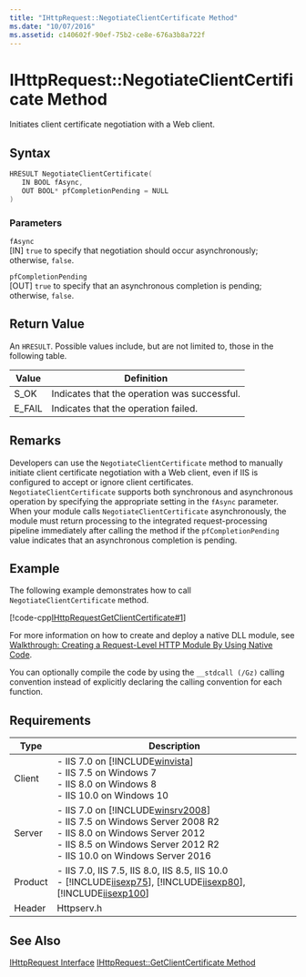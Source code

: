 ```yaml
---
title: "IHttpRequest::NegotiateClientCertificate Method"
ms.date: "10/07/2016"
ms.assetid: c140602f-90ef-75b2-ce8e-676a3b8a722f
---
```

# IHttpRequest::NegotiateClientCertificate Method
Initiates client certificate negotiation with a Web client.  
  
## Syntax  
  
```cpp  
HRESULT NegotiateClientCertificate(  
   IN BOOL fAsync,  
   OUT BOOL* pfCompletionPending = NULL  
)
```  
  
### Parameters  
 `fAsync`  
 [IN] `true` to specify that negotiation should occur asynchronously; otherwise, `false`.  
  
 `pfCompletionPending`  
 [OUT] `true` to specify that an asynchronous completion is pending; otherwise, `false`.  
  
## Return Value  
 An `HRESULT`. Possible values include, but are not limited to, those in the following table.  
  
|Value|Definition|  
|-----------|----------------|  
|S_OK|Indicates that the operation was successful.|  
|E_FAIL|Indicates that the operation failed.|  
  
## Remarks  
 Developers can use the `NegotiateClientCertificate` method to manually initiate client certificate negotiation with a Web client, even if IIS is configured to accept or ignore client certificates. `NegotiateClientCertificate` supports both synchronous and asynchronous operation by specifying the appropriate setting in the `fAsync` parameter. When your module calls `NegotiateClientCertificate` asynchronously, the module must return processing to the integrated request-processing pipeline immediately after calling the method if the `pfCompletionPending` value indicates that an asynchronous completion is pending.  
  
## Example  
 The following example demonstrates how to call `NegotiateClientCertificate` method.  
  
 [!code-cpp[IHttpRequestGetClientCertificate#1](../../../samples/snippets/cpp/VS_Snippets_IIS/IIS7/IHttpRequestGetClientCertificate/cpp/mymodule.cpp#1)]  
  
 For more information on how to create and deploy a native DLL module, see [Walkthrough: Creating a Request-Level HTTP Module By Using Native Code](../../web-development-reference/native-code-development-overview/walkthrough-creating-a-request-level-http-module-by-using-native-code.md).  
  
 You can optionally compile the code by using the `__stdcall (/Gz)` calling convention instead of explicitly declaring the calling convention for each function.  
  
## Requirements  
  
|Type|Description|  
|----------|-----------------|  
|Client|-   IIS 7.0 on [!INCLUDE[winvista](../../wmi-provider/includes/winvista-md.md)]<br />-   IIS 7.5 on Windows 7<br />-   IIS 8.0 on Windows 8<br />-   IIS 10.0 on Windows 10|  
|Server|-   IIS 7.0 on [!INCLUDE[winsrv2008](../../wmi-provider/includes/winsrv2008-md.md)]<br />-   IIS 7.5 on Windows Server 2008 R2<br />-   IIS 8.0 on Windows Server 2012<br />-   IIS 8.5 on Windows Server 2012 R2<br />-   IIS 10.0 on Windows Server 2016|  
|Product|-   IIS 7.0, IIS 7.5, IIS 8.0, IIS 8.5, IIS 10.0<br />-   [!INCLUDE[iisexp75](../../web-development-reference/native-code-api-reference/includes/iisexp75-md.md)], [!INCLUDE[iisexp80](../../web-development-reference/native-code-api-reference/includes/iisexp80-md.md)], [!INCLUDE[iisexp100](../../web-development-reference/native-code-api-reference/includes/iisexp100-md.md)]|  
|Header|Httpserv.h|  
  
## See Also  
 [IHttpRequest Interface](../../web-development-reference/native-code-api-reference/ihttprequest-interface.md)
 [IHttpRequest::GetClientCertificate Method](../../web-development-reference/native-code-api-reference/ihttprequest-getclientcertificate-method.md)
